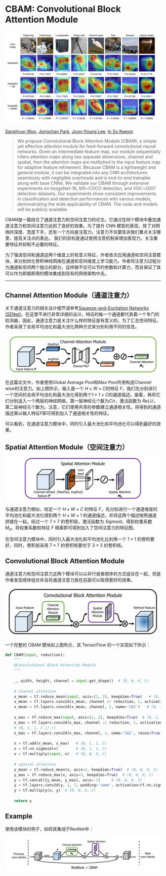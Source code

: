 # CBAM: Convolutional Block Attention Module

![image-20210723203210974](./src/CBAM-Convolutional-Block-Attention-Module/image-20210723203210974.png)

[Sanghyun Woo](https://arxiv.org/search/cs?searchtype=author&query=Woo%2C+S), [Jongchan Park](https://arxiv.org/search/cs?searchtype=author&query=Park%2C+J), [Joon-Young Lee](https://arxiv.org/search/cs?searchtype=author&query=Lee%2C+J), [In So Kweon](https://arxiv.org/search/cs?searchtype=author&query=Kweon%2C+I+S)

> We propose Convolutional Block Attention Module (CBAM), a simple yet effective attention module for feed-forward convolutional neural networks. Given an intermediate feature map, our module sequentially infers attention maps along two separate dimensions, channel and spatial, then the attention maps are multiplied to the input feature map for adaptive feature refinement. Because CBAM is a lightweight and general module, it can be integrated into any CNN architectures seamlessly with negligible overheads and is end-to-end trainable along with base CNNs. We validate our CBAM through extensive experiments on ImageNet-1K, MS~COCO detection, and VOC~2007 detection datasets. Our experiments show consistent improvements in classification and detection performances with various models, demonstrating the wide applicability of CBAM. The code and models will be publicly available.

CBAM是一篇结合了通道注意力和空间注意力的论文。它通过在同个模块中叠加通道注意力和空间注意力达到了良好的效果。为了提升 CNN 模型的表现，除了对网络的深度、宽度下手，还有一个方向是注意力。注意力不仅要告诉我们重点关注哪里，提高关注点的表达。 我们的目标是通过使用注意机制来增加表现力，关注重要特征并抑制不必要的特征。

为了强调空间和通道这两个维度上的有意义特征，作者依次应用通道和空间注意模块，来分别优化卷积神经网络在通道和空间维度上学习能力。作者将注意力过程分为通道和空间两个独立的部分，这样做不仅可以节约参数和计算力，而且保证了其可以作为即插即用的模块集成到现有的网络架构中去。

---

## Channel Attention Module（通道注意力）

关于通道注意力的相关设计细节请参考[Squeeze-and-Excitation Networks (SENet)](./[23]Squeeze-and-Excitation-Networks.md)。在这里不进行非常详细的设计。特征的每一个通道都代表着一个专门的检测器，因此，通道注意力是关注什么样的特征是有意义的。为了汇总空间特征，作者采用了全局平均池化和最大池化两种方式来分别利用不同的信息。

![image-20210723194442312](./src/CBAM-Convolutional-Block-Attention-Module/image-20210723194442312.png)

在这篇论文中，作者使用Global Average Pool和Max Pool共用构造Channel wise的注意力。如上图所示，输入是一个 $H\times W\times C$的特征 $F$，我们先分别进行一个空间的全局平均池化和最大池化得到两个$1\times 1\times C$的通道描述。接着，再将它们分别送入一个两层的神经网络，第一层神经元个数为$C/r$，激活函数为 $ReLU$，第二层神经元个数为。注意，它们使用共享的参数建立通道相关性。将得到的通道描述乘以输入特征$F$即可得到加入了通道相关性的特征。

可以看到，在通道注意力模块中，同时引入最大池化和平均池化可以得到最好的效果。

## Spatial Attention Module（空间注意力）

![image-20210723194510586](./src/CBAM-Convolutional-Block-Attention-Module/image-20210723194510586.png)

与通道注意力相似，给定一个 $H\times W\times C$ 的特征 $F$，先分别进行一个通道维度的平均池化和最大池化得到两个 $H\times W\times 1$ 的通道描述，并将这两个描述按照通道拼接在一起。经过一个 $7\times 7$ 的卷积层，激活函数为 $Sigmoid$，得到权重系数 $M_s$。将权重系数和特征 $F$ 相乘即可得到加入了空间注意力的特征图。

在空间注意力模块中，同时引入最大池化和平均池化比利用一个 $1\times 1$ 的卷积要好，同时，卷积层采用 $7\times 7$ 的卷积核要优于 $3\times 3$ 的卷积核。

## Convolutional Block Attention Module

通道注意力和空间注意力这两个模块可以以并行或者顺序的方式组合在一起，但是作者发现顺序组合并且将通道注意力放在前面可以取得更好的效果。

![image-20210723194528528](./src/CBAM-Convolutional-Block-Attention-Module/image-20210723194528528.png)

一个完整的 CBAM 模块如上图所示，其 TensorFlow 的一个实现如下所示：

```python
def CBAM(input, reduction):
    """
    @Convolutional Block Attention Module
    """

    _, width, height, channel = input.get_shape()  # (B, W, H, C)

    # channel attention
    x_mean = tf.reduce_mean(input, axis=(1, 2), keepdims=True)   # (B, 1, 1, C)
    x_mean = tf.layers.conv2d(x_mean, channel // reduction, 1, activation=tf.nn.relu, name='CA1')  # (B, 1, 1, C // r)
    x_mean = tf.layers.conv2d(x_mean, channel, 1, name='CA2')   # (B, 1, 1, C)

    x_max = tf.reduce_max(input, axis=(1, 2), keepdims=True)  # (B, 1, 1, C)
    x_max = tf.layers.conv2d(x_max, channel // reduction, 1, activation=tf.nn.relu, name='CA1', reuse=True)
    # (B, 1, 1, C // r)
    x_max = tf.layers.conv2d(x_max, channel, 1, name='CA2', reuse=True)  # (B, 1, 1, C)

    x = tf.add(x_mean, x_max)   # (B, 1, 1, C)
    x = tf.nn.sigmoid(x)        # (B, 1, 1, C)
    x = tf.multiply(input, x)   # (B, W, H, C)

    # spatial attention
    y_mean = tf.reduce_mean(x, axis=3, keepdims=True)  # (B, W, H, 1)
    y_max = tf.reduce_max(x, axis=3, keepdims=True)  # (B, W, H, 1)
    y = tf.concat([y_mean, y_max], axis=-1)     # (B, W, H, 2)
    y = tf.layers.conv2d(y, 1, 7, padding='same', activation=tf.nn.sigmoid)    # (B, W, H, 1)
    y = tf.multiply(x, y)  # (B, W, H, C)

    return y
```

## Example

使用该模块的例子，如将其集成于ResNet中：

![image-20210723203033736](./src/CBAM-Convolutional-Block-Attention-Module/image-20210723203033736.png)

